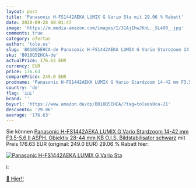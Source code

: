 ```yaml
---
layout: post
title: 'Panasonic H-FS1442AEKA LUMIX G Vario Sta mit 29.06 % Rabatt'
date: 2020-09-28 00:01:47
image: 'https://m.media-amazon.com/images/I/31AjIhwJKnL._SL400_.jpg'
comments: true
category: ofertas
author: 'tole.es'
slug: 'B010Q5EHCA-de Panasonic H-FS1442AEKA LUMIX G Vario Stardzoom 14-42 mm...'
sku: 'B010Q5EHCA-de'
actualPrice: 176.63 EUR
currency: EUR
price: 176.63
comparePrice: 249.0 EUR
prodname: 'Panasonic H-FS1442AEKA LUMIX G Vario Stardzoom 14-42 mm F3.5-5.6 II ASPH. Objektiv  28-44 mm KB  O.I.S. Bildstabilisator  schwarz'
country: 'de'
flag: '🇩🇪'
brand: ''
buyurl: 'https://www.amazon.de/dp/B010Q5EHCA/?tag=tolees0ca-21'
descuento: '29.06'
average: '176.63'
---
```


Sie können [Panasonic H-FS1442AEKA LUMIX G Vario Stardzoom 14-42 mm F3.5-5.6 II ASPH. Objektiv  28-44 mm KB  O.I.S. Bildstabilisator  schwarz](https://www.amazon.de/dp/B010Q5EHCA/?tag=tolees0ca-21) mit Preis 176.63 EUR (original: 249.0 EUR) 29.06 % Rabatt hier:

[![Panasonic H-FS1442AEKA LUMIX G Vario Sta](https://m.media-amazon.com/images/I/31AjIhwJKnL._SL400_.jpg)](https://www.amazon.de/dp/B010Q5EHCA/?tag=tolees0ca-21)

ℹ️:


[🛒 Hier!!](https://www.amazon.de/dp/B010Q5EHCA/?tag=tolees0ca-21)
